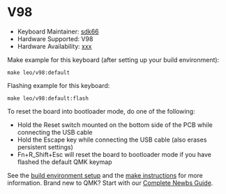 # V98

* Keyboard Maintainer: [sdk66](https://github.com/sdk66)
* Hardware Supported: V98
* Hardware Availability: [xxx](http://www.xxx.com)

Make example for this keyboard (after setting up your build environment):

    make leo/v98:default
        
Flashing example for this keyboard:

    make leo/v98:default:flash

To reset the board into bootloader mode, do one of the following:

* Hold the Reset switch mounted on the bottom side of the PCB while connecting the USB cable
* Hold the Escape key while connecting the USB cable (also erases persistent settings)
* Fn+R_Shift+Esc will reset the board to bootloader mode if you have flashed the default QMK keymap

See the [build environment setup](https://docs.qmk.fm/#/getting_started_build_tools) and the [make instructions](https://docs.qmk.fm/#/getting_started_make_guide) for more information. Brand new to QMK? Start with our [Complete Newbs Guide](https://docs.qmk.fm/#/newbs).

